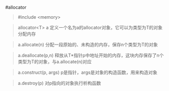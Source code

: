 #allocator

>\#include \<memory>

>allocator\<T> a
定义一个名为a的allocator对象，它可以为类型为T的对象分配内存

>a.allocate(n)
分配一段原始的、未构造的内存，保存n个类型为T的对象

>a.deallocate(p,n)
释放从T*指针p中地址开始的内存，这块内存保存了n个类型为T的对象，与a.allocate(n)对应

>a.construct(p, args)
p是指针，args是对象的构造函数，用来构造对象

>a.destroy(p)
对p指向的对象执行析构函数
